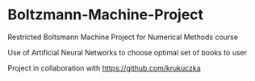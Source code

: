 # Boltzmann-Machine-Project
Restricted Boltsmann Machine Project for Numerical Methods course 

Use of Artificial Neural Networks to choose optimal set of books to user

Project in collaboration with https://github.com/krukuczka
